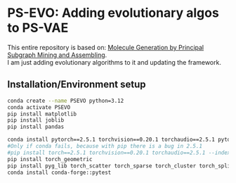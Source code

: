 # PS-EVO: Adding evolutionary algos to PS-VAE
This entire repository is based on: [Molecule Generation by Principal Subgraph Mining and Assembling](https://github.com/THUNLP-MT/PS-VAE).\
I am just adding evolutionary algorithms to it and updating the framework.

## Installation/Environment setup

```bash
conda create --name PSEVO python=3.12
conda activate PSEVO
pip install matplotlib
pip install joblib
pip install pandas

conda install pytorch==2.5.1 torchvision==0.20.1 torchaudio==2.5.1 pytorch-cuda=12.4 -c pytorch -c nvidia
#Only if conda fails, because with pip there is a bug in 2.5.1
#pip install torch==2.5.1 torchvision==0.20.1 torchaudio==2.5.1 --index-url https://download.pytorch.org/whl/cu124
pip install torch_geometric
pip install pyg_lib torch_scatter torch_sparse torch_cluster torch_spline_conv -f https://data.pyg.org/whl/torch-2.5.0+cu124.html
conda install conda-forge::pytest
```